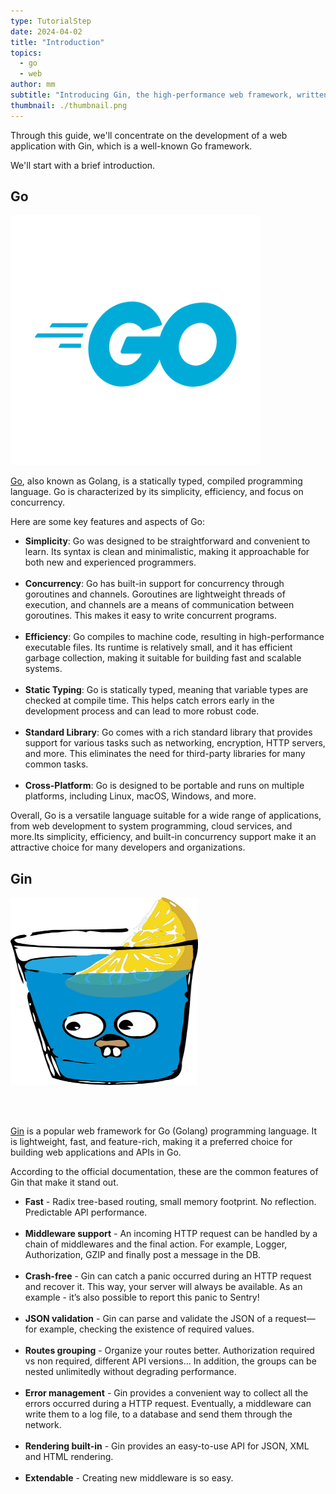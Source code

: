 ```yaml
---
type: TutorialStep
date: 2024-04-02
title: "Introduction"
topics:
  - go
  - web
author: mm
subtitle: "Introducing Gin, the high-performance web framework, written in Go"
thumbnail: ./thumbnail.png
---
```


Through this guide, we'll concentrate on the development of a web application with Gin, which is a well-known Go framework.

We'll start with a brief introduction.

## Go

<img alt="golang" src="./images/golang.svg" height="400" width="400">

[Go](https://go.dev/),
also known as Golang, is a statically typed,
compiled programming language.
Go is characterized by its simplicity,
efficiency, and focus on concurrency.

Here are some key features and aspects of Go:

- **Simplicity**: Go was designed to be straightforward and convenient to learn. Its syntax is clean and minimalistic, making it approachable for both new and experienced programmers.
  <br><br>
- **Concurrency**: Go has built-in support for concurrency through goroutines and channels. Goroutines are lightweight threads of execution, and channels are a means of communication between goroutines. This makes it easy to write concurrent programs.
  <br><br>
- **Efficiency**: Go compiles to machine code, resulting in high-performance executable files. Its runtime is relatively small, and it has efficient garbage collection, making it suitable for building fast and scalable systems.
  <br><br>
- **Static Typing**: Go is statically typed, meaning that variable types are checked at compile time. This helps catch errors early in the development process and can lead to more robust code.
  <br><br>
- **Standard Library**: Go comes with a rich standard library that provides support for various tasks such as networking, encryption, HTTP servers, and more. This eliminates the need for third-party libraries for many common tasks.
  <br><br>
- **Cross-Platform**: Go is designed to be portable and runs on multiple platforms, including Linux, macOS, Windows, and more.

Overall, Go is a versatile language suitable for a wide range of applications,
from web development to system programming, cloud services, and more.Its simplicity, efficiency,
and built-in concurrency support make it an attractive choice for many developers and organizations.

## Gin

<img alt="gin" src="./images/golang_gin.png" height="300" width="300">

<br><br>

[Gin](https://gin-gonic.com/) is a popular web framework for Go (Golang) programming language.
It is lightweight, fast, and feature-rich, making it a preferred choice for building web applications and APIs in Go.

According to the official documentation, these are the common features of Gin that make it stand out.

- **Fast** - Radix tree-based routing, small memory footprint. No reflection. Predictable API performance.
  <br><br>
- **Middleware support** - An incoming HTTP request can be handled by a chain of middlewares and the final action. For example, Logger, Authorization, GZIP and finally post a message in the DB.
  <br><br>
- **Crash-free** - Gin can catch a panic occurred during an HTTP request and recover it. This way, your server will always be available. As an example - it’s also possible to report this panic to Sentry!
  <br><br>
- **JSON validation** - Gin can parse and validate the JSON of a request—for example, checking the existence of required values.
  <br><br>
- **Routes grouping** - Organize your routes better. Authorization required vs non required, different API versions… In addition, the groups can be nested unlimitedly without degrading performance.
  <br><br>
- **Error management** - Gin provides a convenient way to collect all the errors occurred during a HTTP request. Eventually, a middleware can write them to a log file, to a database and send them through the network.
  <br><br>
- **Rendering built-in** - Gin provides an easy-to-use API for JSON, XML and HTML rendering.
  <br><br>
- **Extendable** - Creating new middleware is so easy.
